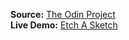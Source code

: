 **Source:** [The Odin Project](https://theodinproject.com/courses/foundations/lessons/etch-a-sketch-project)\
**Live Demo:** [Etch A Sketch](https://igorlimamendes.github.io/etch-a-sketch/)
